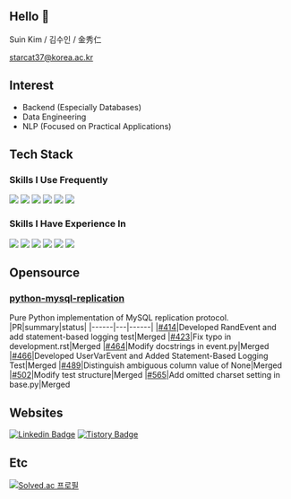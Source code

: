 ## Hello 👋
Suin Kim / 김수인 / 金秀仁

starcat37@korea.ac.kr

## Interest
- Backend (Especially Databases)
- Data Engineering
- NLP (Focused on Practical Applications)

## Tech Stack
### Skills I Use Frequently
<img src="https://img.shields.io/badge/python-3776AB?style=for-the-badge&logo=python&logoColor=white"> <img src="https://img.shields.io/badge/mysql-4479A1?style=for-the-badge&logo=mysql&logoColor=white"> <img src="https://img.shields.io/badge/node.js-339933?style=for-the-badge&logo=Node.js&logoColor=white"> <img src="https://img.shields.io/badge/Express-000000?style=for-the-badge&logo=Express&logoColor=white"> <img src="https://img.shields.io/badge/git-F05032?style=for-the-badge&logo=git&logoColor=white"> <img src="https://img.shields.io/badge/github-181717?style=for-the-badge&logo=github&logoColor=white">

### Skills I Have Experience In
<img src="https://img.shields.io/badge/jupyter-F37626?style=for-the-badge&logo=Jupyter&logoColor=white"> <img src="https://img.shields.io/badge/redis-%23DD0031.svg?style=for-the-badge&logo=redis&logoColor=white"> <img src="https://img.shields.io/badge/mariaDB-003545?style=for-the-badge&logo=mariaDB&logoColor=white"> <img src="https://img.shields.io/badge/c-%2300599C.svg?style=for-the-badge&logo=c&logoColor=white"> <img src="https://img.shields.io/badge/r-%23276DC3.svg?style=for-the-badge&logo=r&logoColor=white"> <img src="https://img.shields.io/badge/github%20actions-%232671E5.svg?style=for-the-badge&logo=githubactions&logoColor=white">

## Opensource
### [python-mysql-replication](https://github.com/julien-duponchelle/python-mysql-replication)
Pure Python implementation of MySQL replication protocol.
|PR|summary|status|
|------|---|------|
|[#414](https://github.com/julien-duponchelle/python-mysql-replication/pull/414)|Developed RandEvent and add statement-based logging test|Merged
|[#423](https://github.com/julien-duponchelle/python-mysql-replication/pull/423)|Fix typo in development.rst|Merged
|[#464](https://github.com/julien-duponchelle/python-mysql-replication/pull/464)|Modify docstrings in event.py|Merged
|[#466](https://github.com/julien-duponchelle/python-mysql-replication/pull/466)|Developed UserVarEvent and Added Statement-Based Logging Test|Merged
|[#489](https://github.com/julien-duponchelle/python-mysql-replication/pull/489)|Distinguish ambiguous column value of None|Merged
|[#502](https://github.com/julien-duponchelle/python-mysql-replication/pull/502)|Modify test structure|Merged
|[#565](https://github.com/julien-duponchelle/python-mysql-replication/pull/565)|Add omitted charset setting in base.py|Merged

## Websites
[![Linkedin Badge](https://img.shields.io/badge/-LinkedIn-blue?style=flat-square&logo=Linkedin&logoColor=white&link=https://www.linkedin.com/in/starcat37/)](https://www.linkedin.com/in/starcat37/)
[![Tistory Badge](https://github-readme-tistory-card.vercel.app/api/badge?name=Tistory)](https://starcat37.tistory.com/)

## Etc
[![Solved.ac
프로필](http://mazassumnida.wtf/api/v2/generate_badge?boj=starcat37)](https://solved.ac/starcat37)
